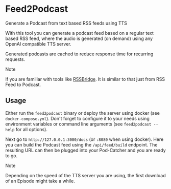 # Feed2Podcast

Generate a Podcast from text based RSS feeds using TTS

With this tool you can generate a podcast feed based on a regular text based RSS feed, where the audio is generated (on demand) using any OpenAI compatible TTS server.

Generated podcasts are cached to reduce response time for recurring requests.

> [!NOTE]
> If you are familiar with tools like [RSSBridge](https://github.com/RSS-Bridge/rss-bridge). It is similar to that just from RSS Feed to Podcast.

## Usage

Either run the `feed2podcast` binary or deploy the server using docker (see `docker-compose.yml`). Don't forget to configure it to your needs using environment variables or command line arguments (see `feed2podcast --help` for all options).

Next go to `http://127.0.0.1:3000/docs` (or `:8080` when using docker). Here you can build the Podcast feed using the `/api/feed/build` endpoint. The resulting URL can then be plugged into your Pod-Catcher and you are ready to go.

> [!NOTE]
> Depending on the speed of the TTS server you are using, the first download of an Episode might take a while.
